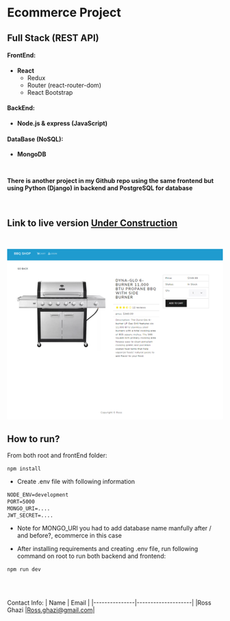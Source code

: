 # Ecommerce Project

## Full Stack (REST API)

#### FrontEnd:

- **React**
  - Redux
  - Router (react-router-dom)
  - React Bootstrap

#### BackEnd:

- **Node.js & express (JavaScript)**

#### DataBase (NoSQL):

- **MongoDB**

<br />

**There is another project in my Github repo using the same frontend but using Python (Django) in backend and PostgreSQL for database**

<br />

## Link to live version [Under Construction](https://e-commerce-react-nodejs.herokuapp.com/)

<br />

![alt text](./resources/image/WebPreview.PNG)

## How to run?

From both root and frontEnd folder:

```
npm install
```

- Create .env file with following information

```
NODE_ENV=development
PORT=5000
MONGO_URI=....
JWT_SECRET=....
```

- Note for MONGO_URI you had to add database name manfully after / and before?, ecommerce in this case

- After installing requirements and creating .env file, run following command on root to run both backend and frontend:

```
npm run dev
```

<br />
<br />

Contact Info:
| Name | Email |
|---------------|--------------------|
|Ross Ghazi |Ross.ghazi@gmail.com|
